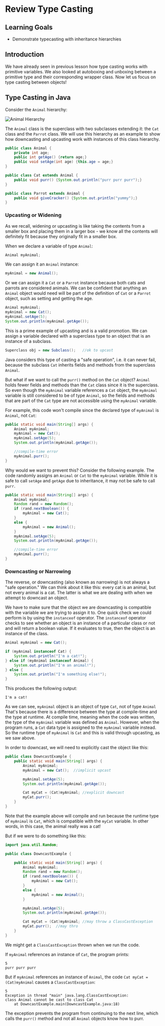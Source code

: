 # Review Type Casting

## Learning Goals

- Demonstrate typecasting with inheritance hierarchies

## Introduction

We have already seen in previous lesson how type casting works with
primitive variables.  We also looked at autoboxing and unboxing between
a primitive type and their corresponding wrapper class. Now
let us focus on type casting between objects!

## Type Casting in Java

Consider the `Animal` hierarchy:

![Animal Hierarchy](https://curriculum-content.s3.amazonaws.com/6677/pillars/animal_hierarchy.png)

The `Animal` class is the superclass with
two subclasses extending it: the `Cat` class and the `Parrot` class.
We will use this hierarchy as an example to show how downcasting and upcasting
work with instances of this class hierarchy.

```java
public class Animal {
    private int age;
    public int getAge() {return age;}
    public void setAge(int age) {this.age = age;}
}
```

```java
public class Cat extends Animal {
    public void purr() {System.out.println("purr purr purr");}
}
```

```java
public class Parrot extends Animal {
    public void giveCracker() {System.out.println("yummy");}
}
```

### Upcasting or Widening

As we recall, widening or upcasting is like taking the contents from a smaller
box and placing them in a larger box - we know all the contents will definitely
fit because they originally fit in a smaller box.

When we declare a variable of type `Animal`:

```java
Animal myAnimal;
```

We can assign it an `Animal` instance:

```java
myAnimal = new Animal();
```

Or we can assign it a `Cat` or a `Parrot` instance because both cats
and parrots are considered animals. We can be confident that anything an `Animal` object
would need will be part of the definition of `Cat` or a `Parrot` object,
such as setting and getting the age.

```java
Animal myAnimal;
myAnimal = new Cat();
myAnimal.setAge(5);
System.out.println(myAnimal.getAge());
```

This is a prime example of upcasting and is a valid promotion.
We can assign a variable declared with a superclass type to an object
that is an instance of a subclass.  

```java
Superclass obj = new Subclass();   //ok to upcast
```

Java considers this type of casting a "safe operation", i.e. it can never fail,
because the subclass `Cat` inherits fields and methods from the superclass `Animal`.

But what if we want to call the `purr()` method on the `Cat` object?
`Animal` holds fewer fields and methods than the `Cat` class since it is the superclass.
So even though the `myAnimal` variable references a `Cat` object,
the `myAnimal` variable is still considered to
be of type `Animal`, so the fields and methods that are part of the `Cat`
type are not accessible using the `myAnimal` variable.

For example, this code won't compile since the declared type of `myAnimal`
is `Animal`, not `Cat`:

```java
public static void main(String[] args) {
    Animal myAnimal;
    myAnimal = new Cat();
    myAnimal.setAge(5);
    System.out.println(myAnimal.getAge());

    //compile-time error
    myAnimal.purr();
}
```


Why would we want to prevent this? Consider the following example.
The code randomly assigns an `Animal` or `Cat` to the
`myAnimal` variable.  While it is safe to call `setAge` and `getAge`
due to inheritance, it may not be safe to call `purr`.

```java
public static void main(String[] args) {
    Animal myAnimal;
    Random rand = new Random();
    if (rand.nextBoolean()) {
        myAnimal = new Cat();
    }
    else {
        myAnimal = new Animal();
    }
    myAnimal.setAge(5);
    System.out.println(myAnimal.getAge());

    //compile-time error
    myAnimal.purr();
}
```


### Downcasting or Narrowing

The reverse, or downcasting (also known as narrowing) is not always a "safe
operation." We can think about it like this: every cat is an animal, but not
every animal is a cat. The latter is what we are dealing with when we attempt to
downcast an object.

We have to make sure that the object we are downcasting is compatible with the
variable we are trying to assign it to. One quick check we could perform is by
using the `instanceof` operator. The `instanceof` operator checks to see whether
an object is an instance of a particular class or not and will return a boolean
value. If it evaluates to true, then the object is an instance of the class.

```java
Animal myAnimal = new Cat();

if (myAnimal instanceof Cat) {
    System.out.println("I'm a cat!");
} else if (myAnimal instanceof Animal) {
    System.out.println("I'm an animal!");
} else {
    System.out.println("I'm something else!");
}
```

This produces the following output:

```plaintext
I'm a cat!
```

As we can see, `myAnimal` object is an object of type `Cat`, not of type
`Animal` That's because there is a difference between the type at compile-time
and the type at runtime. At compile time, meaning when the code was written, the
type of the `myAnimal` variable was defined as `Animal`. However, when the
program runs, a `Cat` data type is assigned to the `myAnimal` variable instead. So
the runtime type of `myAnimal` is `Cat` and this is valid through upcasting, as
we saw above.

In order to downcast, we will need to explicitly cast the object
like this:

```java
public class DowncastExample {
    public static void main(String[] args) {
        Animal myAnimal;
        myAnimal = new Cat();  //implicit upcast

        myAnimal.setAge(5);
        System.out.println(myAnimal.getAge());

        Cat myCat = (Cat)myAnimal; //explicit downcast
        myCat.purr();
    }
}
```

Note that the example above will compile and run because the runtime type of
`myAnimal` is `Cat`, which is compatible with the `myCat` variable. In other
words, in this case, the animal really was a cat!

But if we were to do something like this:

```java
import java.util.Random;

public class DowncastExample {

    public static void main(String[] args) {
        Animal myAnimal;
        Random rand = new Random();
        if (rand.nextBoolean()) {
            myAnimal = new Cat();
        }
        else {
            myAnimal = new Animal();
        }

        myAnimal.setAge(5);
        System.out.println(myAnimal.getAge());

        Cat myCat = (Cat)myAnimal; //may throw a ClassCastException
        myCat.purr();  //may thro
    }
}

```


We might get a `ClassCastException` thrown when we run the code. 

If `myAnimal` references an instance of `Cat`, the program prints:

```text
5
purr purr purr
```

But if `myAnimal` references an instance of `Animal`, the code
`Cat myCat = (Cat)myAnimal` causes a `ClassCastException`:

```text
5
Exception in thread "main" java.lang.ClassCastException: 
class Animal cannot be cast to class Cat
	at DowncastExample.main(DowncastExample.java:18)

```

The exception prevents the program from continuing to the next line,
which calls the `purr()` method and not all `Animal` objects know how to purr.

